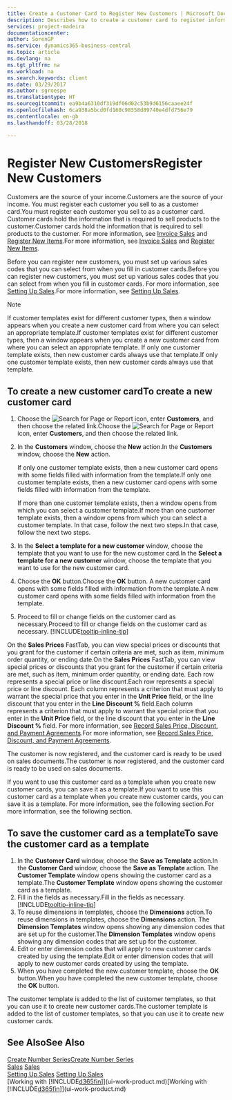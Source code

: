 ```yaml
---
title: Create a Customer Card to Register New Customers | Microsoft Docs
description: Describes how to create a customer card to register information about each new customer or client that you sell to.
services: project-madeira
documentationcenter: 
author: SorenGP
ms.service: dynamics365-business-central
ms.topic: article
ms.devlang: na
ms.tgt_pltfrm: na
ms.workload: na
ms.search.keywords: client
ms.date: 03/29/2017
ms.author: sgroespe
ms.translationtype: HT
ms.sourcegitcommit: ea9b4a6310df319df06d02c53b9d6156caaee24f
ms.openlocfilehash: 6ca938a5bcd0fd160c98358d89740e4dfd756e79
ms.contentlocale: en-gb
ms.lasthandoff: 03/28/2018

---
```

# <a name="register-new-customers"></a><span data-ttu-id="8d0bb-103">Register New Customers</span><span class="sxs-lookup"><span data-stu-id="8d0bb-103">Register New Customers</span></span>
<span data-ttu-id="8d0bb-104">Customers are the source of your income.</span><span class="sxs-lookup"><span data-stu-id="8d0bb-104">Customers are the source of your income.</span></span> <span data-ttu-id="8d0bb-105">You must register each customer you sell to as a customer card.</span><span class="sxs-lookup"><span data-stu-id="8d0bb-105">You must register each customer you sell to as a customer card.</span></span> <span data-ttu-id="8d0bb-106">Customer cards hold the information that is required to sell products to the customer.</span><span class="sxs-lookup"><span data-stu-id="8d0bb-106">Customer cards hold the information that is required to sell products to the customer.</span></span> <span data-ttu-id="8d0bb-107">For more information, see [Invoice Sales](sales-how-invoice-sales.md) and [Register New Items](inventory-how-register-new-items.md).</span><span class="sxs-lookup"><span data-stu-id="8d0bb-107">For more information, see [Invoice Sales](sales-how-invoice-sales.md) and [Register New Items](inventory-how-register-new-items.md).</span></span>  

<span data-ttu-id="8d0bb-108">Before you can register new customers, you must set up various sales codes that you can select from when you fill in customer cards.</span><span class="sxs-lookup"><span data-stu-id="8d0bb-108">Before you can register new customers, you must set up various sales codes that you can select from when you fill in customer cards.</span></span> <span data-ttu-id="8d0bb-109">For more information, see [Setting Up Sales](sales-setup-sales.md).</span><span class="sxs-lookup"><span data-stu-id="8d0bb-109">For more information, see [Setting Up Sales](sales-setup-sales.md).</span></span>

> [!NOTE]  
>   <span data-ttu-id="8d0bb-110">If customer templates exist for different customer types, then a window appears when you create a new customer card from where you can select an appropriate template.</span><span class="sxs-lookup"><span data-stu-id="8d0bb-110">If customer templates exist for different customer types, then a window appears when you create a new customer card from where you can select an appropriate template.</span></span> <span data-ttu-id="8d0bb-111">If only one customer template exists, then new customer cards always use that template.</span><span class="sxs-lookup"><span data-stu-id="8d0bb-111">If only one customer template exists, then new customer cards always use that template.</span></span>

## <a name="to-create-a-new-customer-card"></a><span data-ttu-id="8d0bb-112">To create a new customer card</span><span class="sxs-lookup"><span data-stu-id="8d0bb-112">To create a new customer card</span></span>
1. <span data-ttu-id="8d0bb-113">Choose the ![Search for Page or Report](media/ui-search/search_small.png "Search for Page or Report icon") icon, enter **Customers**, and then choose the related link.</span><span class="sxs-lookup"><span data-stu-id="8d0bb-113">Choose the ![Search for Page or Report](media/ui-search/search_small.png "Search for Page or Report icon") icon, enter **Customers**, and then choose the related link.</span></span>  
2. <span data-ttu-id="8d0bb-114">In the **Customers** window, choose the **New** action.</span><span class="sxs-lookup"><span data-stu-id="8d0bb-114">In the **Customers** window, choose the **New** action.</span></span>

    <span data-ttu-id="8d0bb-115">If only one customer template exists, then a new customer card opens with some fields filled with information from the template.</span><span class="sxs-lookup"><span data-stu-id="8d0bb-115">If only one customer template exists, then a new customer card opens with some fields filled with information from the template.</span></span>

    <span data-ttu-id="8d0bb-116">If more than one customer template exists, then a window opens from which you can select a customer template.</span><span class="sxs-lookup"><span data-stu-id="8d0bb-116">If more than one customer template exists, then a window opens from which you can select a customer template.</span></span> <span data-ttu-id="8d0bb-117">In that case, follow the next two steps.</span><span class="sxs-lookup"><span data-stu-id="8d0bb-117">In that case, follow the next two steps.</span></span>
3. <span data-ttu-id="8d0bb-118">In the **Select a template for a new customer** window, choose the template that you want to use for the new customer card.</span><span class="sxs-lookup"><span data-stu-id="8d0bb-118">In the **Select a template for a new customer** window, choose the template that you want to use for the new customer card.</span></span>
4. <span data-ttu-id="8d0bb-119">Choose the **OK** button.</span><span class="sxs-lookup"><span data-stu-id="8d0bb-119">Choose the **OK** button.</span></span> <span data-ttu-id="8d0bb-120">A new customer card opens with some fields filled with information from the template.</span><span class="sxs-lookup"><span data-stu-id="8d0bb-120">A new customer card opens with some fields filled with information from the template.</span></span>  
5. <span data-ttu-id="8d0bb-121">Proceed to fill or change fields on the customer card as necessary.</span><span class="sxs-lookup"><span data-stu-id="8d0bb-121">Proceed to fill or change fields on the customer card as necessary.</span></span> [!INCLUDE[tooltip-inline-tip](includes/tooltip-inline-tip_md.md)]

<span data-ttu-id="8d0bb-122">On the **Sales Prices** FastTab, you can view special prices or discounts that you grant for the customer if certain criteria are met, such as item, minimum order quantity, or ending date.</span><span class="sxs-lookup"><span data-stu-id="8d0bb-122">On the **Sales Prices** FastTab, you can view special prices or discounts that you grant for the customer if certain criteria are met, such as item, minimum order quantity, or ending date.</span></span> <span data-ttu-id="8d0bb-123">Each row represents a special price or line discount.</span><span class="sxs-lookup"><span data-stu-id="8d0bb-123">Each row represents a special price or line discount.</span></span> <span data-ttu-id="8d0bb-124">Each column represents a criterion that must apply to warrant the special price that you enter in the **Unit Price** field, or the line discount that you enter in the **Line Discount %** field.</span><span class="sxs-lookup"><span data-stu-id="8d0bb-124">Each column represents a criterion that must apply to warrant the special price that you enter in the **Unit Price** field, or the line discount that you enter in the **Line Discount %** field.</span></span> <span data-ttu-id="8d0bb-125">For more information, see [Record Sales Price, Discount, and Payment Agreements](sales-how-record-sales-price-discount-payment-agreements.md).</span><span class="sxs-lookup"><span data-stu-id="8d0bb-125">For more information, see [Record Sales Price, Discount, and Payment Agreements](sales-how-record-sales-price-discount-payment-agreements.md).</span></span>

<span data-ttu-id="8d0bb-126">The customer is now registered, and the customer card is ready to be used on sales documents.</span><span class="sxs-lookup"><span data-stu-id="8d0bb-126">The customer is now registered, and the customer card is ready to be used on sales documents.</span></span>

<span data-ttu-id="8d0bb-127">If you want to use this customer card as a template when you create new customer cards, you can save it as a template.</span><span class="sxs-lookup"><span data-stu-id="8d0bb-127">If you want to use this customer card as a template when you create new customer cards, you can save it as a template.</span></span> <span data-ttu-id="8d0bb-128">For more information, see the following section.</span><span class="sxs-lookup"><span data-stu-id="8d0bb-128">For more information, see the following section.</span></span>

## <a name="to-save-the-customer-card-as-a-template"></a><span data-ttu-id="8d0bb-129">To save the customer card as a template</span><span class="sxs-lookup"><span data-stu-id="8d0bb-129">To save the customer card as a template</span></span>
1. <span data-ttu-id="8d0bb-130">In the **Customer Card** window, choose the **Save as Template** action.</span><span class="sxs-lookup"><span data-stu-id="8d0bb-130">In the **Customer Card** window, choose the **Save as Template** action.</span></span> <span data-ttu-id="8d0bb-131">The **Customer Template** window opens showing the customer card as a template.</span><span class="sxs-lookup"><span data-stu-id="8d0bb-131">The **Customer Template** window opens showing the customer card as a template.</span></span>
2. <span data-ttu-id="8d0bb-132">Fill in the fields as necessary.</span><span class="sxs-lookup"><span data-stu-id="8d0bb-132">Fill in the fields as necessary.</span></span> [!INCLUDE[tooltip-inline-tip](includes/tooltip-inline-tip_md.md)]
3. <span data-ttu-id="8d0bb-133">To reuse dimensions in templates, choose the **Dimensions** action.</span><span class="sxs-lookup"><span data-stu-id="8d0bb-133">To reuse dimensions in templates, choose the **Dimensions** action.</span></span> <span data-ttu-id="8d0bb-134">The **Dimension Templates** window opens showing any dimension codes that are set up for the customer.</span><span class="sxs-lookup"><span data-stu-id="8d0bb-134">The **Dimension Templates** window opens showing any dimension codes that are set up for the customer.</span></span>
4. <span data-ttu-id="8d0bb-135">Edit or enter dimension codes that will apply to new customer cards created by using the template.</span><span class="sxs-lookup"><span data-stu-id="8d0bb-135">Edit or enter dimension codes that will apply to new customer cards created by using the template.</span></span>  
5. <span data-ttu-id="8d0bb-136">When you have completed the new customer template, choose the **OK** button.</span><span class="sxs-lookup"><span data-stu-id="8d0bb-136">When you have completed the new customer template, choose the **OK** button.</span></span>

<span data-ttu-id="8d0bb-137">The customer template is added to the list of customer templates, so that you can use it to create new customer cards.</span><span class="sxs-lookup"><span data-stu-id="8d0bb-137">The customer template is added to the list of customer templates, so that you can use it to create new customer cards.</span></span>

## <a name="see-also"></a><span data-ttu-id="8d0bb-138">See Also</span><span class="sxs-lookup"><span data-stu-id="8d0bb-138">See Also</span></span>
[<span data-ttu-id="8d0bb-139">Create Number Series</span><span class="sxs-lookup"><span data-stu-id="8d0bb-139">Create Number Series</span></span>](ui-create-number-series.md)  
<span data-ttu-id="8d0bb-140">[Sales](sales-manage-sales.md)  </span><span class="sxs-lookup"><span data-stu-id="8d0bb-140">[Sales](sales-manage-sales.md)  </span></span>  
<span data-ttu-id="8d0bb-141">[Setting Up Sales](sales-setup-sales.md)  </span><span class="sxs-lookup"><span data-stu-id="8d0bb-141">[Setting Up Sales](sales-setup-sales.md)  </span></span>  
<span data-ttu-id="8d0bb-142">[Working with [!INCLUDE[d365fin](includes/d365fin_md.md)]](ui-work-product.md)</span><span class="sxs-lookup"><span data-stu-id="8d0bb-142">[Working with [!INCLUDE[d365fin](includes/d365fin_md.md)]](ui-work-product.md)</span></span>


